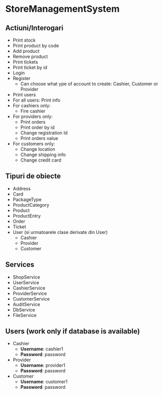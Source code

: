 # StoreManagementSystem

## Actiuni/Interogari
 - Print stock
 - Print product by code
 - Add product
 - Remove product
 - Print tickets
 - Print ticket by id
 - Login  
 - Register
   - Can choose what ype of account to create: Cashier, Customer or Provider
 - Print users
  - For all users: Print info
 - For cashiers only:
   - Fire cashier
 - For providers only:
   - Print orders
   - Print order by id
   - Change registration Id
   - Print orders value
 - For customers only:
   - Change location
   - Change shipping info
   - Change credit card
   
## Tipuri de obiecte
 - Address
 - Card
 - PackageType
 - ProductCategory
 - Product
 - ProductEntry
 - Order
 - Ticket
 - User (si urmatoarele clase derivate din User)
   - Cashier
   - Provider
   - Customer
   
## Services
 - ShopService
 - UserService
 - CashierService
 - ProviderService
 - CustomerService
 - AuditService
 - DbService
 - FileService
 
 ## Users (work only if database is available)
 - Cashier
   - **Username**: cashier1
   - **Password**: password
 - Provider
   - **Username**: provider1
   - **Password**: password
 - Customer
   - **Username**: customer1
   - **Password**: password
